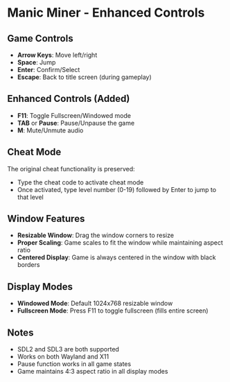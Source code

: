 # Manic Miner - Enhanced Controls

## Game Controls
- **Arrow Keys**: Move left/right
- **Space**: Jump
- **Enter**: Confirm/Select
- **Escape**: Back to title screen (during gameplay)

## Enhanced Controls (Added)
- **F11**: Toggle Fullscreen/Windowed mode
- **TAB** or **Pause**: Pause/Unpause the game
- **M**: Mute/Unmute audio

## Cheat Mode
The original cheat functionality is preserved:
- Type the cheat code to activate cheat mode
- Once activated, type level number (0-19) followed by Enter to jump to that level

## Window Features
- **Resizable Window**: Drag the window corners to resize
- **Proper Scaling**: Game scales to fit the window while maintaining aspect ratio
- **Centered Display**: Game is always centered in the window with black borders

## Display Modes
- **Windowed Mode**: Default 1024x768 resizable window
- **Fullscreen Mode**: Press F11 to toggle fullscreen (fills entire screen)

## Notes
- SDL2 and SDL3 are both supported
- Works on both Wayland and X11
- Pause function works in all game states
- Game maintains 4:3 aspect ratio in all display modes
